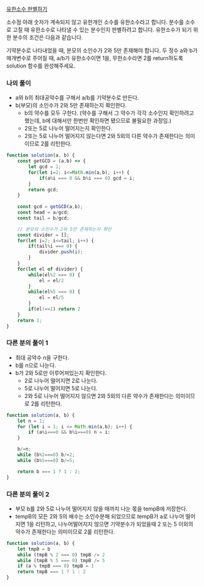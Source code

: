 <a href="https://school.programmers.co.kr/learn/courses/30/lessons/120878">유한소수 판별하기</a>

소수점 아래 숫자가 계속되지 않고 유한개인 소수를 유한소수라고 합니다. 분수를 소수로 고칠 때 유한소수로 나타낼 수 있는 분수인지 판별하려고 합니다. 유한소수가 되기 위한 분수의 조건은 다음과 같습니다.

기약분수로 나타내었을 때, 분모의 소인수가 2와 5만 존재해야 합니다.
두 정수 a와 b가 매개변수로 주어질 때, a/b가 유한소수이면 1을, 무한소수라면 2를 return하도록 solution 함수를 완성해주세요.


### 나의 풀이

- a와 b의 최대공약수를 구해서 a/b를 기약분수로 만든다.
- b(부모)의 소인수가 2와 5만 존재하는지 확인한다.
    - b의 약수를 모두 구한다. (약수를 구해서 그 약수가 각각 소수인지 확인하려고 했는데, b에 대해서만 한번만 확인하면 됐으므로 불필요한 과정임.)
    - 2또는 5로 나누어 떨어지는지 확인한다.
    - 2또는 5로 나누어 떨어지지 않는다면 2와 5외의 다른 약수가 존재한다는 의미이므로 2를 리턴한다.

```js
function solution(a, b) {
    const getGCD = (a,b) => {
        let gcd = 1;
        for(let i=2; i<=Math.min(a,b); i++) {
            if(a%i === 0 && b%i === 0) gcd = i;
        }
        return gcd;
    }
 
    const gcd = getGCD(a,b);
    const head = a/gcd;
    const tail = b/gcd;

    // 분모의 소인수가 2와 5만 존재하는지 확인
    const divider = [];
    for(let i=2; i<=tail; i++) {
        if(tail%i === 0) {
            divider.push(i);
        }
    }
    for(let el of divider) {
        while(el%2 === 0) {
            el = el/2
        }
        while(el%5 === 0) {
            el = el/5
        }
        if(el!==1) return 2
    }
    return 1;
}
```

### 다른 분의 풀이 1

- 최대 공약수 n을 구한다.
- b를 n으로 나눈다.
- b가 2와 5로만 이루어져있는지 확인한다.
    - 2로 나누어 떨어지면 2로 나눈다.
    - 5로 나누어 떨어지면 5로 나눈다.
    - 2와 5로 나누어 떨어지지 않으면 2와 5외의 다른 약수가 존재한다는 의미이므로 2를 리턴한다.

```js
function solution(a, b) {
    let n = 1;
    for (let i = 1; i <= Math.min(a,b); i++) {
        if (a%i===0 && b%i===0) n = i;
    }

    b/=n;
    while (b%2===0) b/=2;
    while (b%5===0) b/=5;

    return b === 1 ? 1 : 2;   
}
```

### 다른 분의 풀이 2

- 부모 b를 2와 5로 나누어 떨어지지 않을 때까지 나눈 몫을 tempB에 저장한다.
- tempB의 모든 2와 5의 배수는 소인수분해 되었으므로 tempB가 a로 나누어 떨어지면 1을 리턴하고, 나누어떨어지지 않으면 기약분수가 되었을때 2 또는 5 이외의 약수가 존재한다는 의미이므로 2를 리턴한다.

```js
function solution(a, b) {
    let tmpB = b
    while (tmpB % 2 === 0) tmpB /= 2
    while (tmpB % 5 === 0) tmpB /= 5
    if (a % tmpB === 0) tmpB = 1
    return tmpB === 1 ? 1 : 2
}
```